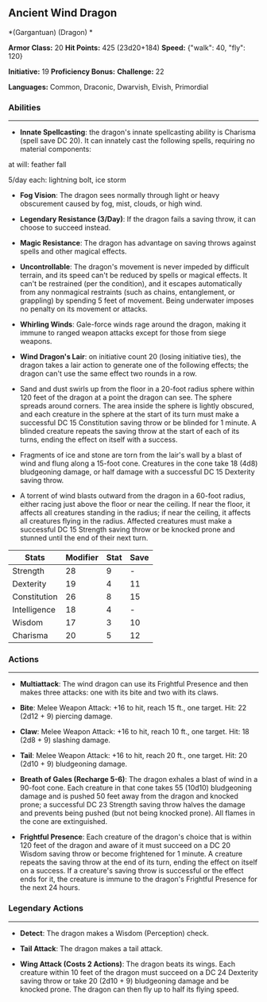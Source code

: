 ## Ancient Wind Dragon
*(Gargantuan) (Dragon) *

**Armor Class:** 20
**Hit Points:** 425 (23d20+184)
**Speed:** {"walk": 40, "fly": 120}

**Initiative:** 19
**Proficiency Bonus:**
**Challenge:** 22

**Languages:** Common, Draconic, Dwarvish, Elvish, Primordial

### Abilities
 --- 
- **Innate Spellcasting**: the dragon's innate spellcasting ability is Charisma (spell save DC 20). It can innately cast the following spells, requiring no material components:

at will: feather fall

5/day each: lightning bolt, ice storm

- **Fog Vision**: The dragon sees normally through light or heavy obscurement caused by fog, mist, clouds, or high wind.

- **Legendary Resistance (3/Day)**: If the dragon fails a saving throw, it can choose to succeed instead.

- **Magic Resistance**: The dragon has advantage on saving throws against spells and other magical effects.

- **Uncontrollable**: The dragon's movement is never impeded by difficult terrain, and its speed can't be reduced by spells or magical effects. It can't be restrained (per the condition), and it escapes automatically from any nonmagical restraints (such as chains, entanglement, or grappling) by spending 5 feet of movement. Being underwater imposes no penalty on its movement or attacks.

- **Whirling Winds**: Gale-force winds rage around the dragon, making it immune to ranged weapon attacks except for those from siege weapons.

- **Wind Dragon's Lair**: on initiative count 20 (losing initiative ties), the dragon takes a lair action to generate one of the following effects; the dragon can't use the same effect two rounds in a row.

- Sand and dust swirls up from the floor in a 20-foot radius sphere within 120 feet of the dragon at a point the dragon can see. The sphere spreads around corners. The area inside the sphere is lightly obscured, and each creature in the sphere at the start of its turn must make a successful DC 15 Constitution saving throw or be blinded for 1 minute. A blinded creature repeats the saving throw at the start of each of its turns, ending the effect on itself with a success.

- Fragments of ice and stone are torn from the lair's wall by a blast of wind and flung along a 15-foot cone. Creatures in the cone take 18 (4d8) bludgeoning damage, or half damage with a successful DC 15 Dexterity saving throw.

- A torrent of wind blasts outward from the dragon in a 60-foot radius, either racing just above the floor or near the ceiling. If near the floor, it affects all creatures standing in the radius; if near the ceiling, it affects all creatures flying in the radius. Affected creatures must make a successful DC 15 Strength saving throw or be knocked prone and stunned until the end of their next turn.



| Stats | Modifier | Stat | Save
| ---- | ---- | ---- | ---- |
| Strength | 28 | 9 | - |
| Dexterity | 19 | 4 | 11 |
| Constitution | 26 | 8 | 15 |
| Intelligence | 18 | 4 | - |
| Wisdom | 17 | 3 | 10 |
| Charisma | 20 | 5 | 12 |

### Actions
 --- 
- **Multiattack**: The wind dragon can use its Frightful Presence and then makes three attacks: one with its bite and two with its claws.

- **Bite**: Melee Weapon Attack: +16 to hit, reach 15 ft., one target. Hit: 22 (2d12 + 9) piercing damage.

- **Claw**: Melee Weapon Attack: +16 to hit, reach 10 ft., one target. Hit: 18 (2d8 + 9) slashing damage.

- **Tail**: Melee Weapon Attack: +16 to hit, reach 20 ft., one target. Hit: 20 (2d10 + 9) bludgeoning damage.

- **Breath of Gales (Recharge 5-6)**: The dragon exhales a blast of wind in a 90-foot cone. Each creature in that cone takes 55 (10d10) bludgeoning damage and is pushed 50 feet away from the dragon and knocked prone; a successful DC 23 Strength saving throw halves the damage and prevents being pushed (but not being knocked prone). All flames in the cone are extinguished.

- **Frightful Presence**: Each creature of the dragon's choice that is within 120 feet of the dragon and aware of it must succeed on a DC 20 Wisdom saving throw or become frightened for 1 minute. A creature repeats the saving throw at the end of its turn, ending the effect on itself on a success. If a creature's saving throw is successful or the effect ends for it, the creature is immune to the dragon's Frightful Presence for the next 24 hours.

### Legendary Actions
 --- 
- **Detect**: The dragon makes a Wisdom (Perception) check.

- **Tail Attack**: The dragon makes a tail attack.

- **Wing Attack (Costs 2 Actions)**: The dragon beats its wings. Each creature within 10 feet of the dragon must succeed on a DC 24 Dexterity saving throw or take 20 (2d10 + 9) bludgeoning damage and be knocked prone. The dragon can then fly up to half its flying speed.

